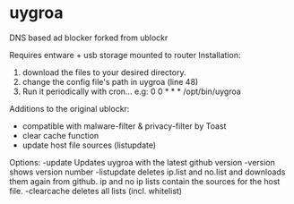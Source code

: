 # uygroa
DNS based ad blocker forked from ublockr

Requires entware + usb storage mounted to router
Installation:
1. download the files to your desired directory.
2. change the config file's path in uygroa (line 48)
3. Run it periodically with cron... e.g: 0 0 * * * /opt/bin/uygroa

Additions to the original ublockr:
* compatible with malware-filter & privacy-filter by Toast
* clear cache function
* update host file sources (listupdate)

Options:
-update
    Updates uygroa with the latest github version
-version
    shows version number
-listupdate
    deletes ip.list and no.list and downloads them again from github. ip and no ip lists contain the sources for the host file.
-clearcache
    deletes all lists (incl. whitelist)

